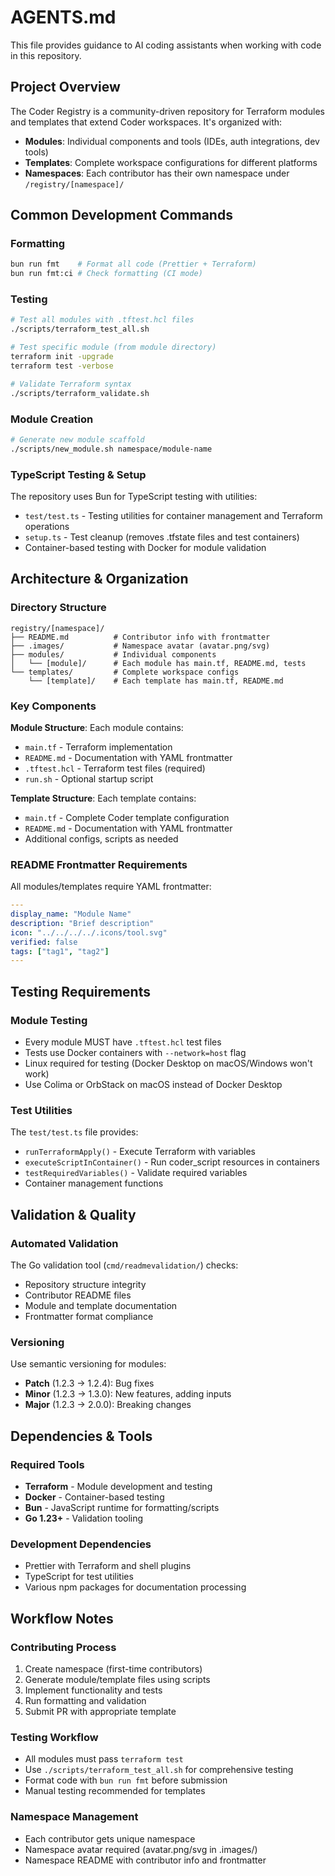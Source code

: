 # AGENTS.md

This file provides guidance to AI coding assistants when working with code in this repository.

## Project Overview

The Coder Registry is a community-driven repository for Terraform modules and templates that extend Coder workspaces. It's organized with:

- **Modules**: Individual components and tools (IDEs, auth integrations, dev tools)
- **Templates**: Complete workspace configurations for different platforms
- **Namespaces**: Each contributor has their own namespace under `/registry/[namespace]/`

## Common Development Commands

### Formatting

```bash
bun run fmt    # Format all code (Prettier + Terraform)
bun run fmt:ci # Check formatting (CI mode)
```

### Testing

```bash
# Test all modules with .tftest.hcl files
./scripts/terraform_test_all.sh

# Test specific module (from module directory)
terraform init -upgrade
terraform test -verbose

# Validate Terraform syntax
./scripts/terraform_validate.sh
```

### Module Creation

```bash
# Generate new module scaffold
./scripts/new_module.sh namespace/module-name
```

### TypeScript Testing & Setup

The repository uses Bun for TypeScript testing with utilities:

- `test/test.ts` - Testing utilities for container management and Terraform operations
- `setup.ts` - Test cleanup (removes .tfstate files and test containers)
- Container-based testing with Docker for module validation

## Architecture & Organization

### Directory Structure

```
registry/[namespace]/
├── README.md          # Contributor info with frontmatter
├── .images/           # Namespace avatar (avatar.png/svg)
├── modules/           # Individual components
│   └── [module]/      # Each module has main.tf, README.md, tests
└── templates/         # Complete workspace configs
    └── [template]/    # Each template has main.tf, README.md
```

### Key Components

**Module Structure**: Each module contains:

- `main.tf` - Terraform implementation
- `README.md` - Documentation with YAML frontmatter
- `.tftest.hcl` - Terraform test files (required)
- `run.sh` - Optional startup script

**Template Structure**: Each template contains:

- `main.tf` - Complete Coder template configuration
- `README.md` - Documentation with YAML frontmatter
- Additional configs, scripts as needed

### README Frontmatter Requirements

All modules/templates require YAML frontmatter:

```yaml
---
display_name: "Module Name"
description: "Brief description"
icon: "../../../../.icons/tool.svg"
verified: false
tags: ["tag1", "tag2"]
---
```

## Testing Requirements

### Module Testing

- Every module MUST have `.tftest.hcl` test files
- Tests use Docker containers with `--network=host` flag
- Linux required for testing (Docker Desktop on macOS/Windows won't work)
- Use Colima or OrbStack on macOS instead of Docker Desktop

### Test Utilities

The `test/test.ts` file provides:

- `runTerraformApply()` - Execute Terraform with variables
- `executeScriptInContainer()` - Run coder_script resources in containers
- `testRequiredVariables()` - Validate required variables
- Container management functions

## Validation & Quality

### Automated Validation

The Go validation tool (`cmd/readmevalidation/`) checks:

- Repository structure integrity
- Contributor README files
- Module and template documentation
- Frontmatter format compliance

### Versioning

Use semantic versioning for modules:

- **Patch** (1.2.3 → 1.2.4): Bug fixes
- **Minor** (1.2.3 → 1.3.0): New features, adding inputs
- **Major** (1.2.3 → 2.0.0): Breaking changes

## Dependencies & Tools

### Required Tools

- **Terraform** - Module development and testing
- **Docker** - Container-based testing
- **Bun** - JavaScript runtime for formatting/scripts
- **Go 1.23+** - Validation tooling

### Development Dependencies

- Prettier with Terraform and shell plugins
- TypeScript for test utilities
- Various npm packages for documentation processing

## Workflow Notes

### Contributing Process

1. Create namespace (first-time contributors)
2. Generate module/template files using scripts
3. Implement functionality and tests
4. Run formatting and validation
5. Submit PR with appropriate template

### Testing Workflow

- All modules must pass `terraform test`
- Use `./scripts/terraform_test_all.sh` for comprehensive testing
- Format code with `bun run fmt` before submission
- Manual testing recommended for templates

### Namespace Management

- Each contributor gets unique namespace
- Namespace avatar required (avatar.png/svg in .images/)
- Namespace README with contributor info and frontmatter
